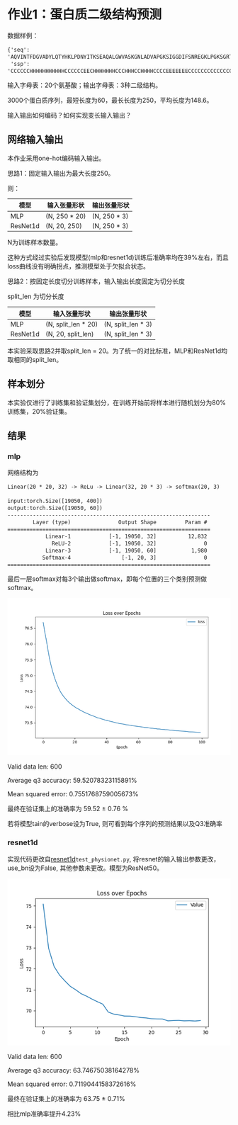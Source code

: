 # 作业1：蛋白质二级结构预测

数据样例：

```
{'seq': 'AQVINTFDGVADYLQTYHKLPDNYITKSEAQALGWVASKGNLADVAPGKSIGGDIFSNREGKLPGKSGRTWREADINYTSGFRNSDRILYSSDWLIYKTTDHYQTFTKIR',
 'ssp': 'CCCCCCHHHHHHHHHHHCCCCCCEECHHHHHHHCCCHHHCCHHHHCCCCEEEEEEECCCCCCCCCCCCCCEEEEECCCCCCCCCCCEEEEECCCCEEEECCCCCCCEECC'}
```

输入字母表：20个氨基酸；输出字母表：3种二级结构。

3000个蛋白质序列，最短长度为60，最长长度为250，平均长度为148.6。

输入输出如何编码？如何实现变长输入输出？

## 网络输入输出

本作业采用one-hot编码输入输出。

思路1：固定输入输出为最大长度250。

则：

| 模型     | 输入张量形状  | 输出张量形状 |
| -------- | ------------- | ------------ |
| MLP      | (N, 250 * 20) | (N, 250 * 3) |
| ResNet1d | (N, 20, 250)  | (N, 250 * 3) |

N为训练样本数量。

这种方式经过实验后发现模型(mlp和resnet1d)训练后准确率均在39%左右，而且loss曲线没有明确拐点，推测模型处于欠拟合状态。

思路2：按固定长度切分训练样本，输入输出长度固定为切分长度

split_len 为切分长度

| 模型     | 输入张量形状        | 输出张量形状       |
| -------- | ------------------- | ------------------ |
| MLP      | (N, split_len * 20) | (N, split_len * 3) |
| ResNet1d | (N, 20, split_len)  | (N, split_len * 3) |

本实验采取思路2并取split_len = 20。为了统一的对比标准，MLP和ResNet1d均取相同的split_len。

## 样本划分

本实验仅进行了训练集和验证集划分，在训练开始前将样本进行随机划分为80%训练集，20%验证集。

## 结果

### mlp

网络结构为

```
Linear(20 * 20, 32) -> ReLu -> Linear(32, 20 * 3) -> softmax(20, 3)

input:torch.Size([19050, 400])
output:torch.Size([19050, 60])
----------------------------------------------------------------
        Layer (type)               Output Shape         Param #
================================================================
            Linear-1            [-1, 19050, 32]          12,832
              ReLU-2            [-1, 19050, 32]               0
            Linear-3            [-1, 19050, 60]           1,980
           Softmax-4                [-1, 20, 3]               0
================================================================
```

最后一层softmax对每3个输出做softmax，即每个位置的三个类别预测做softmax。

<img src="images/mlp_loss.png" style="zoom: 80%;" />

Valid data len: 600

Average q3 accuracy: 59.52078323115891%

Mean squared error: 0.7551768759005673%

最终在验证集上的准确率为 59.52 ± 0.76 %

若将模型tain的verbose设为True, 则可看到每个序列的预测结果以及Q3准确率

### resnet1d

实现代码更改自[resnet1d](https://github.com/hsd1503/resnet1d)`test_physionet.py`, 将resnet的输入输出参数更改，use_bn设为False, 其他参数未更改。模型为ResNet50。

![](images/resnet1d_loss.png)

Valid data len: 600                                                                              

Average q3 accuracy: 63.74675038164278%

Mean squared error: 0.7119044158372616%

最终在验证集上的准确率为 63.75 ± 0.71%

相比mlp准确率提升4.23%